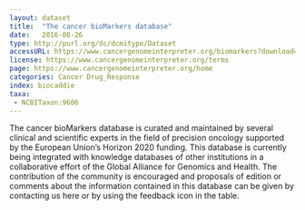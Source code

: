```yaml
---
layout: dataset
title:  "The cancer bioMarkers database"
date:   2016-08-26
type: http://purl.org/dc/dcmitype/Dataset
accessURL: https://www.cancergenomeinterpreter.org/biomarkers?download=tsv
license: https://www.cancergenomeinterpreter.org/terms
page: https://www.cancergenomeinterpreter.org/home
categories: Cancer Drug_Response
index: biocaddie
taxa:
 - NCBITaxon:9606
---
```


The cancer bioMarkers database is curated and maintained by several clinical and scientific experts in the field of precision oncology supported by the European Union’s Horizon 2020 funding. This database is currently being integrated with knowledge databases of other institutions in a collaborative effort of the Global Alliance for Genomics and Health. The contribution of the community is encouraged and proposals of edition or comments about the information contained in this database can be given by contacting us here or by using the feedback icon in the table.

